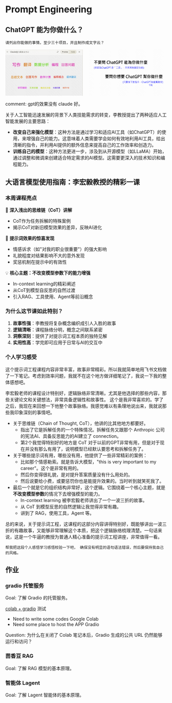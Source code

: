 # Prompt Engineering


## ChatGPT 能为你做什么？

```
请列出你能做的事情，至少三十项目，并且制作成文字云？
```

<div style="display: flex; justify-content: space-between;">
  <img src="imgs/w2_1.png" alt="Image 1" style="width: 48%;">
  <img src="imgs/w2_2.png" alt="Image 2" style="width: 48%;">
</div>

comment: gpt的效果没有 claude 好。


关于人工智能迅速发展的背景下人类技能需求的转变，李教授提出了两种适应人工智能发展的主要思路：

- **改变自己来强化模型**：这种方法是通过学习和适应AI工具（如ChatGPT）的使用，来增强自己的能力。这意味着人类需要学会如何有效地利用AI工具，给出清晰的指令，并利用AI提供的额外信息来提高自己的工作效率和创造力。
- **训练自己的模型**：这种方法更进一步，涉及到从开源模型（如LLaMA）开始，通过调整和微调来创建适合特定需求的AI模型。这需要更深入的技术知识和编程能力。


## 大语言模型使用指南：李宏毅教授的精彩一课


### 本周课程亮点

🌟 **深入浅出的思维链（CoT）讲解**
- CoT作为任务拆解的特殊案例
- 揭示CoT对新旧模型效果的差异，反映AI进化

🧠 **提示词效果的惊喜发现**
- 情感诉求（如"对我的职业很重要"）的强大影响
- 礼貌程度对结果影响不大的意外发现
- 奖惩机制在提示中的有效性

💡 **核心主题：不改变模型参数下的能力增强**
- In-context learning的精彩阐述
- 从CoT到模型自反思的自然过渡
- 引入RAG、工具使用、Agent等前沿概念

### 为什么这节课如此特别？

1. **故事性强**：李教授将复杂概念编织成引人入胜的故事
2. **逻辑清晰**：课程脉络分明，概念之间联系紧密
3. **洞察深刻**：提供了对提示词工程本质的独特见解
4. **实用性高**：学完即可应用于日常与AI的交互中




### 个人学习感受

这个提示词工程课程内容非常丰富，故事非常精彩。所以我就简单地用飞书文档做了一下笔记。考虑到效率问题，我就不在这个地方做详细笔记了，我说一下我的整体感想吧。

李宏毅老师的课程设计特别好，逻辑脉络非常清晰。尤其是他选择的那些内容，那些关键论文和关键想法，非常具备逻辑性和故事性。
这个是我非常喜欢的。学了之后，我现在来回想一下他整个故事脉络。我感觉难以有条理地说出来，我就说那些我印象深刻的事情吧。
- 关于思维链（Chain of Thought, CoT），他讲的比其他地方都要好。
  - 指出了它是拆解任务的一个特殊情况。拆解任务又跟那个 Anthropic 公司的宪法AI、具备反思能力的AI建立了 connection。
  - 第2个我觉得特别好的地方是 CoT 对于以前的GPT非常有用，但是对于现在并没有那么有用了，说明模型已经默认要思考和拆解任务了。
- 关于哪些提示词有用，哪些没有用，他提供了一些非常精彩的案例：
  - 比如那个情感勒索。就是告诉大模型，"this is very important to my career"。这个是非常有用的。
  - 然后你变得很礼貌，是对提升答案质量没有什么用处的。
  - 然后说要给小费，或要惩罚你也是能提升效果的。当时听到就笑死我了。
- 最后一个就是它的组织结构非常好，这个逻辑。它围绕着一个核心主题，就是**不改变模型参数**的情况下去增强模型的能力。
  - In-context learning 被李宏毅老师讲出了一个一波三折的故事。
  - 从 CoT 到模型反思的自然逻辑让我觉得非常有趣。
  - 讲到了 RAG，使用工具，Agent 等。

总的来说，关于提示词工程，这课程的这部分内容讲得特别好，既能够讲出一波三折的有趣故事，又能够非常理解这个本质，把这个逻辑脉络梳理清楚。一句话来说，这是一个牛逼的教授为普通人精心准备的提示词工程讲座，非常值得一看。


```
帮我把这段个人感悟学习感悟校验一下吧， 确保没有明显的语句语法错误，然后要保持我自己的风格。
```

## 作业

### gradio 托管服务

Goal: 了解 Gradio 的托管服务。

[colab + gradio](https://colab.research.google.com/drive/1N7WTdVseHg4pNQpDMENo2aHOfsCS2-If?usp=sharing#scrollTo=jM5uD31QPMQw) 测试
   - Need to write some codes         Google Colab 
   - Need some place to host the APP        Gradio

Question: 为什么在关闭了 Colab 笔记本后，Gradio 生成的公共 URL 仍然能够运行和访问？


### 茴香豆 RAG

Goal: 了解 RAG 模型的基本原理。



### 智能体 Lagent

Goal: 了解 Lagent 智能体的基本原理。




